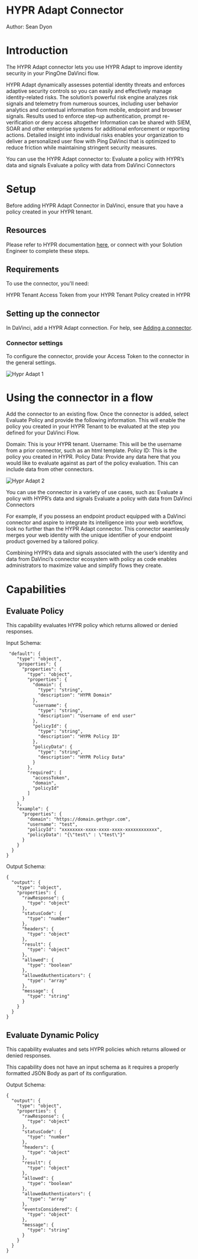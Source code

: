 # HYPR Adapt Connector

Author: 
Sean Dyon

# Introduction

The HYPR Adapt connector lets you use HYPR Adapt to improve identity security in your PingOne DaVinci flow.

HYPR Adapt dynamically assesses potential identity threats and enforces adaptive security controls so you can easily and effectively manage identity-related risks.
The solution’s powerful risk engine analyzes risk signals and telemetry from numerous sources, including user behavior analytics and contextual information from mobile, endpoint and browser signals.
Results used to enforce step-up authentication, prompt re-verification or deny access altogether
Information can be shared with SIEM, SOAR and other enterprise systems for additional enforcement or reporting actions.
Detailed insight into individual risks enables your organization to deliver a personalized user flow with Ping DaVinci that is optimized to reduce friction while maintaining stringent security measures.

You can use the HYPR Adapt connector to:
Evaluate a policy with HYPR’s data and signals
Evaluate a policy with data from DaVinci Connectors


# Setup

Before adding HYPR Adapt Connector in DaVinci, ensure that you have a policy created in your HYPR tenant.

## Resources

Please refer to HYPR documentation [here](https://docs.hypr.com/hyprcloud/docs/cc-std-hypr-adapt), or connect with your Solution Engineer to complete these steps.

## Requirements

To use the connector, you'll need:

HYPR Tenant
Access Token from your HYPR Tenant
Policy created in HYPR

## Setting up the connector

In DaVinci, add a HYPR Adapt connection. For help, see [Adding a connector](https://docs.pingidentity.com/r/en-us/davinci/davinci_adding_a_connection). 

### Connector settings

To configure the connector, provide your Access Token to the connector in the general settings.

![Hypr Adapt 1](hypradapt1.png)

# Using the connector in a flow

Add the connector to an existing flow. Once the connector is added, select Evaluate Policy and provide the following information. This will enable the policy you created in your HYPR Tenant to be evaluated at the step you defined for your DaVinci Flow.

Domain: This is your HYPR tenant.
Username: This will be the username from a prior connector, such as an html template.
Policy ID: This is the policy you created in HYPR.
Policy Data: Provide any data here that you would like to evaluate against as part of the policy evaluation. This can include data from other connectors.

![Hypr Adapt 2](hypradapt2.png)

You can use the connector in a variety of use cases, such as:
Evaluate a policy with HYPR’s data and signals
Evaluate a policy with data from DaVinci Connectors

For example, if you possess an endpoint product equipped with a DaVinci connector and aspire to integrate its intelligence into your web workflow, look no further than the HYPR Adapt connector. This connector seamlessly merges your web identity with the unique identifier of your endpoint product governed by a tailored policy.

Combining HYPR’s data and signals associated with the user’s identity and data from DaVinci’s connector ecosystem with policy as code enables administrators to maximize value and simplify flows they create.

# Capabilities

## Evaluate Policy

This capability evaluates HYPR policy which returns allowed or denied responses.

Input Schema:

```
 "default": {
    "type": "object",
    "properties": {
      "properties": {
        "type": "object",
        "properties": {
          "domain": {
            "type": "string",
            "description": "HYPR Domain"
          },
          "username": {
            "type": "string",
            "description": "Username of end user"
          },
          "policyId": {
            "type": "string",
            "description": "HYPR Policy ID"
          },
          "policyData": {
            "type": "string",
            "description": "HYPR Policy Data"
          }
        },
        "required": [
          "accessToken",
          "domain",
          "policyId"
        ]
      }
    },
    "example": {
      "properties": {
        "domain": "https://domain.gethypr.com",
        "username": "test",
        "policyId": "xxxxxxxx-xxxx-xxxx-xxxx-xxxxxxxxxxxx",
        "policyData": "{\"test\" : \"test\"}"
      }
    }
  }
}
```

Output Schema:

```
{
  "output": {
    "type": "object",
    "properties": {
      "rawResponse": {
        "type": "object"
      },
      "statusCode": {
        "type": "number"
      },
      "headers": {
        "type": "object"
      },
      "result": {
        "type": "object"
      },
      "allowed": {
        "type": "boolean"
      },
      "allowedAuthenticators": {
        "type": "array"
      },
      "message": {
        "type": "string"
      }
    }
  }
}
```


## Evaluate Dynamic Policy

This capability evaluates and sets HYPR policies which returns allowed or denied responses.

This capability does not have an input schema as it requires a properly formatted JSON Body as part of its configuration.

Output Schema: 

```
{
  "output": {
    "type": "object",
    "properties": {
      "rawResponse": {
        "type": "object"
      },
      "statusCode": {
        "type": "number"
      },
      "headers": {
        "type": "object"
      },
      "result": {
        "type": "object"
      },
      "allowed": {
        "type": "boolean"
      },
      "allowedAuthenticators": {
        "type": "array"
      },
      "eventsConsidered": {
        "type": "object"
      },
      "message": {
        "type": "string"
      }
    }
  }
}
```

